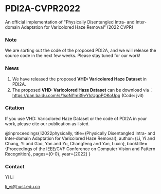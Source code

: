 # PDI2A-CVPR2022
An official implementation of "Physically Disentangled Intra- and Inter-domain Adaptation for Varicolored Haze Removal" (2022 CVPR)

### Note
We are sorting out the code of the proposed PDI2A, and we will release the source code in the next few weeks. Please stay tuned for our work!

### News
1. We have released the proposed **VHD: Varicolored Haze Dataset** in PDI2A.
2. The proposed **VHD: Varicolored Haze Dataset** can be download via：https://pan.baidu.com/s/1soNI1m39vYIcUgpPOKoUpg (Code: jvit)

### Citation
If you use VHD: Varicolored Haze Dataset or the code of PDI2A in your work, please cite our publication as listed.
  
@inproceedings{li2022physically,
  title={Physically Disentangled Intra- and Inter-domain Adaptation for Varicolored Haze Removal},
  author={Li, Yi and Chang, Yi and Gao, Yan and Yu, Changfeng and Yan, Luxin},
  booktitle={Proceedings of the IEEE/CVF Conference on Computer Vision and Pattern Recognition},
  pages={0-0},
  year={2022}
}

### Contact

Yi Li

li_yi@hust.edu.cn
